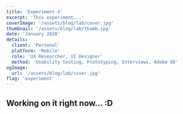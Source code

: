 ```yaml
---
title: 'Experiment 4'
excerpt: 'This experiment...'
coverImage: '/assets/blog/lab/cover.jpg'
thumbnail: '/assets/blog/lab/thumb.jpg'
date: 'January 2020'
details:
  client: 'Personal'
  platform: 'Mobile'
  role: 'UX Researcher, UI Designer'
  method: 'Usability testing, Prototyping, Interviews, Adobe XD'
ogImage:
  url: '/assets/blog/lab/cover.jpg'
flag: 'experiment'
---
```


## Working on it right now... :D